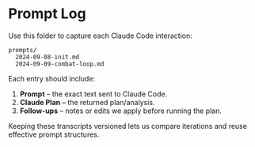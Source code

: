 # Prompt Log

Use this folder to capture each Claude Code interaction:

```
prompts/
  2024-09-08-init.md
  2024-09-09-combat-loop.md
```

Each entry should include:
1. **Prompt** – the exact text sent to Claude Code.
2. **Claude Plan** – the returned plan/analysis.
3. **Follow-ups** – notes or edits we apply before running the plan.

Keeping these transcripts versioned lets us compare iterations and reuse effective prompt structures.
